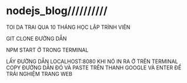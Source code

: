 # nodejs_blog//////////
TOI DA TRAI QUA 10 THÁNG HỌC LẬP TRÌNH VIÊN

GIT CLONE ĐƯỜNG DẪN 

NPM START Ở TRONG TERMINAL

LẤY ĐƯỜNG DẪN LOCALHOST:8080 KHI NÓ IN RA Ở TRÊN TERMINAL COPY ĐƯỜNG DẪN ĐÓ VÀ PASTE TRÊN THANH GOOGLE VÀ ENTER ĐỂ TRẢI NGHIỆM TRANG WEB
